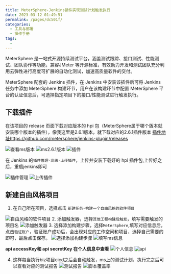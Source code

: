 ```yaml
---
title: MeterSphere-Jenkins插件实现测试计划触发执行
date: 2023-03-12 01:49:51
permalink: /pages/dc501f/
categories:
  - 工具与部署
  - 操作手册
tags:
  - 
---
```

MeterSphere 是一站式开源持续测试平台，涵盖测试跟踪、接口测试、性能测试、团队协作等功能，兼容JMeter 等开源标准，有效助力开发和测试团队充分利用云弹性进行高度可扩展的自动化测试，加速高质量软件的交付。

 MeterSphere 配套的 Jenkins 插件，在 Jenkins 中安装该插件后可将 Jenkins 任务中添加 MeterSphere 构建环节，用户在该构建环节中配置 MeterSphere 平台的认证信息后，可选择指定项目下的接口/性能测试进行触发执行。


## 下载插件
在该项目的 release 页面下载对应版本的 hpi 包（MeterSphere属于哪个版本就安装哪个版本的插件），像我这里是2.6.1版本，就下载对应的2.6.1插件版本 [插件地址](https://github.com/metersphere/jenkins-plugin/releases)https://github.com/metersphere/jenkins-plugin/releases



![查看ms版本](https://img.ggball.top/picGo/20230310112752.png)
![ms2.6.1版本](https://img.ggball.top/picGo/20230310112828.png)
![插件](https://img.ggball.top/picGo/20230310113024.png)

在 Jenkins 的`插件管理-高级-上传插件`，上传并安装下载好的 hpi 插件包,上传好之后，重启jenkins即可

![插件管理](https://img.ggball.top/picGo/20230310113142.png)
![上传插件](https://img.ggball.top/picGo/20230310113209.png)


## 新建自由风格项目
1. 在自己所在项目，选择点击 `新建任务-构建一个自由风格的软件项目`

![自由风格的软件项目](https://img.ggball.top/picGo/20230310113517.png)
2. 添加触发器，选择`其他工程构建后触发`，填写需要触发的项目名
![添加触发器](https://img.ggball.top/picGo/20230310113641.png)
3. 选择添加构建步骤，选择`MeterSphere`,填写对应信息后，点击`验证账户`，验证账户成功后，会出现对应的工作空间和项目，选择自己需要的即可，最后点击保存。
![选择添加构建步骤](https://img.ggball.top/picGo/20230310113839.png)
![填写ms信息](https://img.ggball.top/picGo/20230310114128.png)


**api accessKey和 api secretKey 在个人信息中查看**
![个人信息](https://img.ggball.top/picGo/20230310112706.png)
![api](https://img.ggball.top/picGo/20230310114343.png)


4. 这样每当执行biz项目cicd之后会自动触发，ms上的测试计划，执行完之后可以查看对应的测试报告
![测试报告](https://img.ggball.top/picGo/20230310115547.png)
![脚本覆盖率](https://img.ggball.top/picGo/20230310115618.png)




